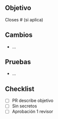 ## Objetivo
Closes #<id> (si aplica)

## Cambios
- ...

## Pruebas
- ...

## Checklist
- [ ] PR describe objetivo
- [ ] Sin secretos
- [ ] Aprobación 1 revisor
